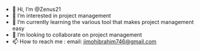 - 👋 Hi, I’m @Zenus21
- 👀 I’m interested in project management
- 🌱 I’m currently learning the various tool that makes project management easy
- 💞️ I’m looking to collaborate on project management
- 📫 How to reach me : email: jimohibrahim746@gmail.com

<!---
Zenus21/Zenus21 is a ✨ special ✨ repository because its `README.md` (this file) appears on your GitHub profile.
You can click the Preview link to take a look at your changes.
--->
